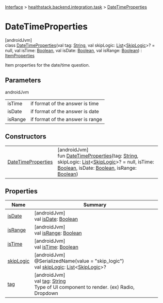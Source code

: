 
[Interface](../../../index.html) > [healthstack.backend.integration.task](../index.html) > [DateTimeProperties](index.html)



# DateTimeProperties



[androidJvm]\
class [DateTimeProperties](index.html)(val tag: [String](https://kotlinlang.org/api/latest/jvm/stdlib/kotlin/-string/index.html), val skipLogic: [List](https://kotlinlang.org/api/latest/jvm/stdlib/kotlin.collections/-list/index.html)&lt;[SkipLogic](../-skip-logic/index.html)&gt;? = null, val isTime: [Boolean](https://kotlinlang.org/api/latest/jvm/stdlib/kotlin/-boolean/index.html), val isDate: [Boolean](https://kotlinlang.org/api/latest/jvm/stdlib/kotlin/-boolean/index.html), val isRange: [Boolean](https://kotlinlang.org/api/latest/jvm/stdlib/kotlin/-boolean/index.html)) : [ItemProperties](../-item-properties/index.html)

Item properties for the date/time question.



## Parameters


androidJvm

| | |
|---|---|
| isTime | if format of the answer is time |
| isDate | if format of the answer is date |
| isRange | if format of the answer is range |



## Constructors


| | |
|---|---|
| [DateTimeProperties](-date-time-properties.html) | [androidJvm]<br>fun [DateTimeProperties](-date-time-properties.html)(tag: [String](https://kotlinlang.org/api/latest/jvm/stdlib/kotlin/-string/index.html), skipLogic: [List](https://kotlinlang.org/api/latest/jvm/stdlib/kotlin.collections/-list/index.html)&lt;[SkipLogic](../-skip-logic/index.html)&gt;? = null, isTime: [Boolean](https://kotlinlang.org/api/latest/jvm/stdlib/kotlin/-boolean/index.html), isDate: [Boolean](https://kotlinlang.org/api/latest/jvm/stdlib/kotlin/-boolean/index.html), isRange: [Boolean](https://kotlinlang.org/api/latest/jvm/stdlib/kotlin/-boolean/index.html)) |


## Properties


| Name | Summary |
|---|---|
| [isDate](is-date.html) | [androidJvm]<br>val [isDate](is-date.html): [Boolean](https://kotlinlang.org/api/latest/jvm/stdlib/kotlin/-boolean/index.html) |
| [isRange](is-range.html) | [androidJvm]<br>val [isRange](is-range.html): [Boolean](https://kotlinlang.org/api/latest/jvm/stdlib/kotlin/-boolean/index.html) |
| [isTime](is-time.html) | [androidJvm]<br>val [isTime](is-time.html): [Boolean](https://kotlinlang.org/api/latest/jvm/stdlib/kotlin/-boolean/index.html) |
| [skipLogic](../-item-properties/skip-logic.html) | [androidJvm]<br>@SerializedName(value = &quot;skip_logic&quot;)<br>val [skipLogic](../-item-properties/skip-logic.html): [List](https://kotlinlang.org/api/latest/jvm/stdlib/kotlin.collections/-list/index.html)&lt;[SkipLogic](../-skip-logic/index.html)&gt;? |
| [tag](../-item-properties/tag.html) | [androidJvm]<br>val [tag](../-item-properties/tag.html): [String](https://kotlinlang.org/api/latest/jvm/stdlib/kotlin/-string/index.html)<br>Type of UI component to render. (ex) Radio, Dropdown |

